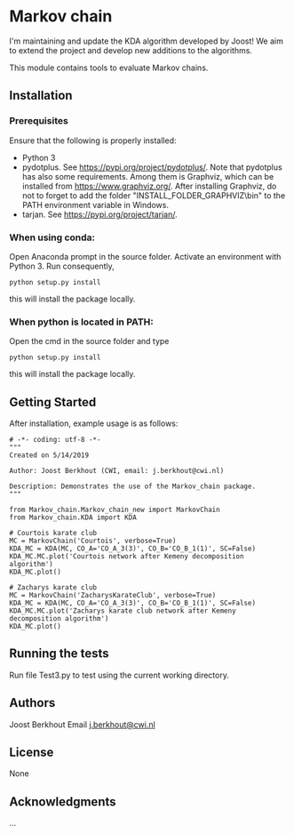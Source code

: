 
# Markov chain

I'm maintaining and update the KDA algorithm developed by Joost! We aim to extend the project and develop new additions to the algorithms.

This module contains tools to evaluate Markov chains.

## Installation 

### Prerequisites

Ensure that the following is properly installed:
- Python 3
- pydotplus. See https://pypi.org/project/pydotplus/. Note that pydotplus has also some requirements. 
Among them is Graphviz, which can be installed from https://www.graphviz.org/. After installing Graphviz, do not to forget to add the folder "INSTALL_FOLDER_GRAPHVIZ\bin" to the PATH environment variable in Windows. 
- tarjan. See https://pypi.org/project/tarjan/.

### When using conda:

Open Anaconda prompt in the source folder. Activate an environment with Python 3. Run consequently,

    python setup.py install

this will install the package locally.

### When python is located in PATH:

Open the cmd in the source folder and type

    python setup.py install

this will install the package locally.

## Getting Started

After installation, example usage is as follows:

    # -*- coding: utf-8 -*-
    """
    Created on 5/14/2019
    
    Author: Joost Berkhout (CWI, email: j.berkhout@cwi.nl)
    
    Description: Demonstrates the use of the Markov_chain package.
    """
    
    from Markov_chain.Markov_chain_new import MarkovChain
    from Markov_chain.KDA import KDA
    
    # Courtois karate club
    MC = MarkovChain('Courtois', verbose=True)
    KDA_MC = KDA(MC, CO_A='CO_A_3(3)', CO_B='CO_B_1(1)', SC=False)
    KDA_MC.MC.plot('Courtois network after Kemeny decomposition algorithm')
    KDA_MC.plot()
    
    # Zacharys karate club
    MC = MarkovChain('ZacharysKarateClub', verbose=True)
    KDA_MC = KDA(MC, CO_A='CO_A_3(3)', CO_B='CO_B_1(1)', SC=False)
    KDA_MC.MC.plot('Zacharys karate club network after Kemeny decomposition algorithm')
    KDA_MC.plot()

## Running the tests

Run file Test3.py to test using the current working directory.


## Authors

Joost Berkhout
Email j.berkhout@cwi.nl

## License

None

## Acknowledgments

...
